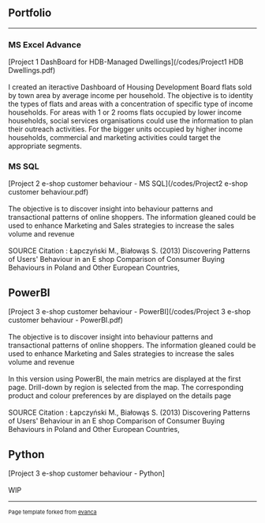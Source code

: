## Portfolio

---

### MS Excel Advance 

[Project 1 DashBoard for HDB-Managed Dwellings](/codes/Project1 HDB Dwellings.pdf)
<br><br>I created an iteractive Dashboard of Housing Development Board flats sold by town area by average income per household.
The objective is to identity the types of flats and areas with a concentration of specific type of income households.
For areas with 1 or 2 rooms flats occupied by lower income households, social services organisations could use the information to plan their outreach activities.
For the bigger units occupied by higher income households, commercial and marketing activities could target the appropriate segments. 

### MS SQL

[Project 2 e-shop customer behaviour - MS SQL](/codes/Project2 e-shop customer behaviour.pdf)
<br><br>The objective is to discover insight into behaviour patterns and transactional patterns of online shoppers.
The information gleaned could be used to enhance Marketing and Sales strategies to increase the sales volume and revenue 
<br><br>
SOURCE Citation : Łapczyński M., Białowąs S. (2013) Discovering Patterns of Users' Behaviour
in an E shop Comparison of Consumer Buying Behaviours in Poland and Other European Countries,


## PowerBI

[Project 3 e-shop customer behaviour - PowerBI](/codes/Project 3 e-shop customer behaviour - PowerBI.pdf)
<br><br>The objective is to discover insight into behaviour patterns and transactional patterns of online shoppers.
The information gleaned could be used to enhance Marketing and Sales strategies to increase the sales volume and revenue 
<br><br>
In this version using PowerBI, the main metrics are displayed at the first page. 
Drill-down by region is selected from the map.
The corresponding product and colour preferences by are displayed on the details page
<br><br>
SOURCE Citation : Łapczyński M., Białowąs S. (2013) Discovering Patterns of Users' Behaviour
in an E shop Comparison of Consumer Buying Behaviours in Poland and Other European Countries,

## Python
[Project 3 e-shop customer behaviour - Python]
 <br><br>WIP



---
<p style="font-size:11px">Page template forked from <a href="https://github.com/evanca/quick-portfolio">evanca</a></p>
<!-- Remove above link if you don't want to attibute -->
